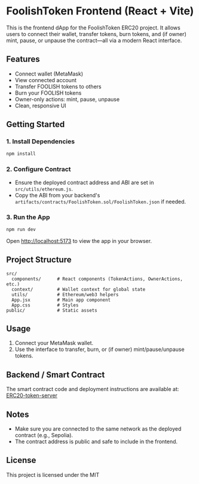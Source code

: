 # FoolishToken Frontend (React + Vite)

This is the frontend dApp for the FoolishToken ERC20 project. It allows users to connect their wallet, transfer tokens, burn tokens, and (if owner) mint, pause, or unpause the contract—all via a modern React interface.

## Features

- Connect wallet (MetaMask)
- View connected account
- Transfer FOOLISH tokens to others
- Burn your FOOLISH tokens
- Owner-only actions: mint, pause, unpause
- Clean, responsive UI

## Getting Started

### 1. Install Dependencies

```bash
npm install
```

### 2. Configure Contract

- Ensure the deployed contract address and ABI are set in `src/utils/ethereum.js`.
- Copy the ABI from your backend's `artifacts/contracts/FoolishToken.sol/FoolishToken.json` if needed.

### 3. Run the App

```bash
npm run dev
```

Open [http://localhost:5173](http://localhost:5173) to view the app in your browser.

## Project Structure

```
src/
  components/      # React components (TokenActions, OwnerActions, etc.)
  context/         # Wallet context for global state
  utils/           # Ethereum/web3 helpers
  App.jsx          # Main app component
  App.css          # Styles
public/            # Static assets
```

## Usage

1. Connect your MetaMask wallet.
2. Use the interface to transfer, burn, or (if owner) mint/pause/unpause tokens.

## Backend / Smart Contract

The smart contract code and deployment instructions are available at: [ERC20-token-server](https://github.com/brainDensed/ERC20-Token)

## Notes

- Make sure you are connected to the same network as the deployed contract (e.g., Sepolia).
- The contract address is public and safe to include in the frontend.

## License

This project is licensed under the MIT